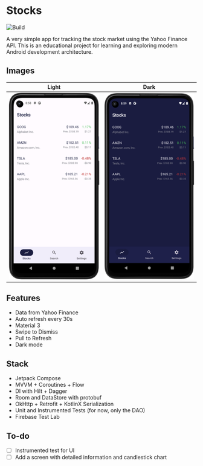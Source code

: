 # Stocks

![Build](https://github.com/andreihod/stocks/actions/workflows/test.yml/badge.svg)

A very simple app for tracking the stock market using the Yahoo Finance API. This is an educational
project for learning and exploring modern Android development architecture.

## Images

| Light               | Dark              |
|---------------------|-------------------|
| ![light](light.png) | ![dark](dark.png) |

## Features

- Data from Yahoo Finance
- Auto refresh every 30s
- Material 3
- Swipe to Dismiss
- Pull to Refresh
- Dark mode

## Stack

- Jetpack Compose
- MVVM + Coroutines + Flow
- DI with Hilt + Dagger
- Room and DataStore with protobuf
- OkHttp + Retrofit + KotlinX Serialization
- Unit and Instrumented Tests (for now, only the DAO)
- Firebase Test Lab

## To-do

- [ ] Instrumented test for UI
- [ ] Add a screen with detailed information and candlestick chart